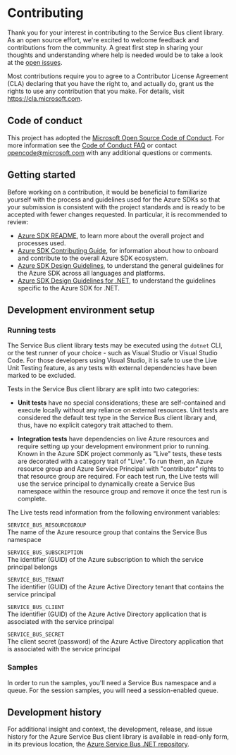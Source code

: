 # Contributing

Thank you for your interest in contributing to the Service Bus client library.  As an open source effort, we're excited to welcome feedback and contributions from the community.  A great first step in sharing your thoughts and understanding where help is needed would be to take a look at the [open issues](https://github.com/Azure/azure-sdk-for-net/issues?q=is%3Aopen+is%3Aissue+label%3AClient+label%3A%22Service+Bus%22).

Most contributions require you to agree to a Contributor License Agreement (CLA) declaring that you have the right to, and actually do, grant us the rights to use any contribution that you make. For details, visit https://cla.microsoft.com.

## Code of conduct

This project has adopted the [Microsoft Open Source Code of Conduct](https://opensource.microsoft.com/codeofconduct/). For more information see the [Code of Conduct FAQ](https://opensource.microsoft.com/codeofconduct/faq/) or contact [opencode@microsoft.com](mailto:opencode@microsoft.com) with any additional questions or comments.

## Getting started

Before working on a contribution, it would be beneficial to familiarize yourself with the process and guidelines used for the Azure SDKs so that your submission is consistent with the project standards and is ready to be accepted with fewer changes requested.  In particular, it is recommended to review:

  - [Azure SDK README](https://github.com/Azure/azure-sdk), to learn more about the overall project and processes used.
  - [Azure SDK Contributing Guide](https://github.com/Azure/azure-sdk-for-net/blob/master/CONTRIBUTING.md), for information about how to onboard and contribute to the overall Azure SDK ecosystem.
  - [Azure SDK Design Guidelines](https://azure.github.io/azure-sdk/general_introduction.html), to understand the general guidelines for the Azure SDK across all languages and platforms.
  - [Azure SDK Design Guidelines for .NET](https://azure.github.io/azure-sdk/dotnet_introduction.html), to understand the guidelines specific to the Azure SDK for .NET.

## Development environment setup

### Running tests

The Service Bus client library tests may be executed using the `dotnet` CLI, or the test runner of your choice - such as Visual Studio or Visual Studio Code.  For those developers using Visual Studio, it is safe to use the Live Unit Testing feature, as any tests with external dependencies have been marked to be excluded.

Tests in the Service Bus client library are split into two categories:

- **Unit tests** have no special considerations; these are self-contained and execute locally without any reliance on external resources.  Unit tests are considered the default test type in the Service Bus client library and, thus, have no explicit category trait attached to them.

- **Integration tests** have dependencies on live Azure resources and require setting up your development environment prior to running.  Known in the Azure SDK project commonly as "Live" tests, these tests are decorated with a category trait of "Live".  To run them, an Azure resource group and Azure Service Principal with "contributor" rights to that resource group are required.  For each test run, the Live tests will use the service principal to dynamically create a Service Bus namespace within the resource group and remove it once the test run is complete.

The Live tests read information from the following environment variables:

`SERVICE_BUS_RESOURCEGROUP`\
The name of the Azure resource group that contains the Service Bus namespace

`SERVICE_BUS_SUBSCRIPTION`\
The identifier (GUID) of the Azure subscription to which the service principal belongs

`SERVICE_BUS_TENANT`\
The identifier (GUID) of the Azure Active Directory tenant that contains the service principal

`SERVICE_BUS_CLIENT`\
The identifier (GUID) of the Azure Active Directory application that is associated with the service principal

`SERVICE_BUS_SECRET`\
The client secret (password) of the Azure Active Directory application that is associated with the service principal

### Samples

In order to run the samples, you'll need a Service Bus namespace and a queue. For the session samples, you will need a session-enabled queue.

## Development history

For additional insight and context, the development, release, and issue history for the Azure Service Bus client library is available in read-only form, in its previous location, the [Azure Service Bus .NET repository](https://github.com/Azure/azure-service-bus-dotnet).
